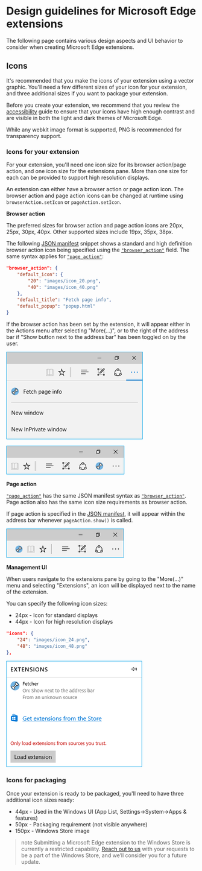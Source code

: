 # Design guidelines for Microsoft Edge extensions

The following page contains various design aspects and UI behavior to consider when creating Microsoft Edge extensions.

## Icons

It's recommended that you make the icons of your extension using a vector graphic. You'll need a few different sizes of your icon for your extension, and three additional sizes if you want to package your extension.

Before you create your extension, we recommend that you review the [accessibility](../accessibility) guide to ensure that your icons have high enough contrast and are visible in both the light and dark themes of Microsoft Edge.

While any webkit image format is supported, PNG is recommended for transparency support.


### Icons for your extension

For your extension, you'll need one icon size for its browser action/page action, and one icon size for the extensions pane. More than one size for each can be provided to support high resolution displays.

An extension can either have a browser action or page action icon. The browser action and page action icons can be changed at runtime using `browserAction.setIcon` or `pageAction.setIcon`.


**Browser action**

The preferred sizes for browser action and page action icons are 20px, 25px, 30px, 40px. Other supported sizes include 19px, 35px, 38px.

The following [JSON manifest](../../API-support/supported-manifest-keys) snippet shows a standard and high definition browser action icon being specified using the [`"browser_action"`](https://developer.mozilla.org/en-US/docs/Mozilla/Add-ons/WebExtensions/manifest.json/browser_action) field. The same syntax applies for [`"page_action"`](https://developer.mozilla.org/en-US/docs/Mozilla/Add-ons/WebExtensions/manifest.json/page_action):
```json
"browser_action": {
	"default_icon": {
		"20": "images/icon_20.png",
		"40": "images/icon_40.png"
	},
	"default_title": "Fetch page info",
	"default_popup": "popup.html"
}
```

If the browser action has been set by the extension, it will appear either in the Actions menu after selecting "More(...)",  or to the right of the address bar if "Show button next to the address bar" has been toggled on by the user.

![browser action in action menu](../../media/actionmenu-browseraction.png)

![browser action](../../media/browseractionicon.png)

**Page action**

[`"page_action"`](https://developer.mozilla.org/en-US/docs/Mozilla/Add-ons/WebExtensions/manifest.json/page_action) has the same JSON manifest syntax as [`"browser_action"`](https://developer.mozilla.org/en-US/docs/Mozilla/Add-ons/WebExtensions/manifest.json/browser_action). Page action also has the same icon size requirements as browser action.

If page action is specified in the [JSON manifest](../../API-support/supported-manifest-keys), it will appear within the address bar whenever `pageAction.show()` is called.

![page action](../../media/pageaction.png)




**Management UI**

When users navigate to the extensions pane by going to the "More(...)" menu and selecting "Extensions", an icon will be displayed next to the name of the extension.

You can specify the following icon sizes:
- 24px - Icon for standard displays
- 44px - Icon for high resolution displays

```json
"icons": {
	"24": "images/icon_24.png",
	"48": "images/icon_48.png"
},
```

![manamgent UI](../../media/management-ui.png)


### Icons for packaging

Once your extension is ready to be packaged, you'll need to have three additional icon sizes ready:

- 44px - Used in the Windows UI (App List, Settings->System->Apps & features)
- 50px - Packaging requirement (not visible anywhere)
- 150px - Windows Store image

>note Submitting a Microsoft Edge extension to the Windows Store is currently a restricted capability. [Reach out to us](http://aka.ms/extension-request) with your requests to be a part of the Windows Store, and we’ll consider you for a future update.
